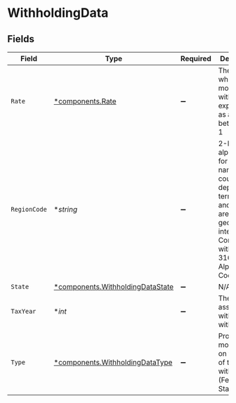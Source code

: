 # WithholdingData


## Fields

| Field                                                                                                                                                   | Type                                                                                                                                                    | Required                                                                                                                                                | Description                                                                                                                                             | Example                                                                                                                                                 |
| ------------------------------------------------------------------------------------------------------------------------------------------------------- | ------------------------------------------------------------------------------------------------------------------------------------------------------- | ------------------------------------------------------------------------------------------------------------------------------------------------------- | ------------------------------------------------------------------------------------------------------------------------------------------------------- | ------------------------------------------------------------------------------------------------------------------------------------------------------- |
| `Rate`                                                                                                                                                  | [*components.Rate](../../models/components/rate.md)                                                                                                     | :heavy_minus_sign:                                                                                                                                      | The rate at which monies were withheld, expressed as a value between 0-1                                                                                | {<br/>"value": "0.25"<br/>}                                                                                                                             |
| `RegionCode`                                                                                                                                            | **string*                                                                                                                                               | :heavy_minus_sign:                                                                                                                                      | 2-Letter alpha code for the names of countries, dependent territories, and special areas of geographical interest. Complies with ISO-3166 Alpha-2 Codes | US                                                                                                                                                      |
| `State`                                                                                                                                                 | [*components.WithholdingDataState](../../models/components/withholdingdatastate.md)                                                                     | :heavy_minus_sign:                                                                                                                                      | N/A                                                                                                                                                     | WA                                                                                                                                                      |
| `TaxYear`                                                                                                                                               | **int*                                                                                                                                                  | :heavy_minus_sign:                                                                                                                                      | The tax year associated with the withholding                                                                                                            | 2024                                                                                                                                                    |
| `Type`                                                                                                                                                  | [*components.WithholdingDataType](../../models/components/withholdingdatatype.md)                                                                       | :heavy_minus_sign:                                                                                                                                      | Provides more detail on the type of the withholding (Federal, State, etc.)                                                                              | FEDERAL                                                                                                                                                 |